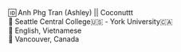 <!--
**phganh/phganh** is a ✨ _special_ ✨ repository because its `README.md` (this file) appears on your GitHub profile.--!>

🆔 Anh Phg Tran (Ashley) || Coconuttt <br>
🧠 Seattle Central College🇺🇸 - York University🇨🇦 <br>
💬 English, Vietnamese <br>
🚀 Vancouver, Canada
